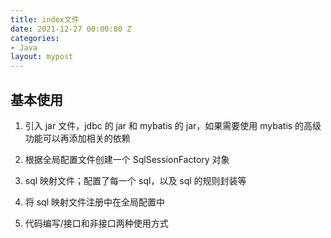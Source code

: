 ```yaml
---
title: index文件
date: 2021-12-27 00:00:00 Z
categories:
- Java
layout: mypost
---
```


## 基本使用

1. 引入 jar 文件，jdbc 的 jar 和 mybatis 的 jar，如果需要使用 mybatis 的高级功能可以再添加相关的依赖

2. 根据全局配置文件创建一个 SqlSessionFactory 对象

3. sql 映射文件；配置了每一个 sql，以及 sql 的规则封装等

4. 将 sql 映射文件注册中在全局配置中

5. 代码编写/接口和非接口两种使用方式
